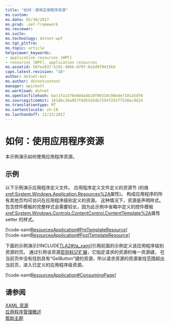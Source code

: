```yaml
---
title: "如何：使用应用程序资源"
ms.custom: 
ms.date: 03/30/2017
ms.prod: .net-framework
ms.reviewer: 
ms.suite: 
ms.technology: dotnet-wpf
ms.tgt_pltfrm: 
ms.topic: article
helpviewer_keywords:
- application resources [WPF]
- resources [WPF], application resources
ms.assetid: 507ea937-5191-406b-8797-0a3d9f94156d
caps.latest.revision: "16"
author: dotnet-bot
ms.author: dotnetcontent
manager: wpickett
ms.workload: dotnet
ms.openlocfilehash: bac1fa1576e684a4b10f00310c08e4e7101a5df0
ms.sourcegitcommit: 16186c34a957fdd52e5db7294f291f7530ac9d24
ms.translationtype: MT
ms.contentlocale: zh-CN
ms.lasthandoff: 12/22/2017
---
```

# <a name="how-to-use-application-resources"></a>如何：使用应用程序资源
本示例演示如何使用应用程序资源。  
  
## <a name="example"></a>示例  
 以下示例演示应用程序定义文件。 应用程序定义文件定义的资源节 (的值<xref:System.Windows.Application.Resources%2A>属性)。 构成应用程序的所有其他页均可访问在应用程序级别定义的资源。 这种情况下，资源是声明样式。 包含控件模板的完整样式会需要较长，因为此示例中省略中定义的控件模板<xref:System.Windows.Controls.ContentControl.ContentTemplate%2A>属性 setter 的样式。  
  
 [!code-xaml[ResourcesApplication#PreTemplateResource](../../../../samples/snippets/csharp/VS_Snippets_Wpf/ResourcesApplication/CS/app.xaml#pretemplateresource)]  
[!code-xaml[ResourcesApplication#PostTemplateResource](../../../../samples/snippets/csharp/VS_Snippets_Wpf/ResourcesApplication/CS/app.xaml#posttemplateresource)]  
  
 下面的示例演示[!INCLUDE[TLA2#tla_xaml](../../../../includes/tla2sharptla-xaml-md.md)]引用前面的示例定义该应用程序级别资源的页。 通过引用该资源[否则标记扩展](../../../../docs/framework/wpf/advanced/staticresource-markup-extension.md)，它指定请求的资源的唯一资源键。 在当前页中没有找到具有“GelButton”键的资源，所以请求资源的资源查找范围超出当前页，进入已定义的应用程序级资源。  
  
 [!code-xaml[ResourcesApplication#ConsumingPage](../../../../samples/snippets/csharp/VS_Snippets_Wpf/ResourcesApplication/CS/page1.xaml#consumingpage)]  
  
## <a name="see-also"></a>请参阅  
 [XAML 资源](../../../../docs/framework/wpf/advanced/xaml-resources.md)  
 [应用程序管理概述](../../../../docs/framework/wpf/app-development/application-management-overview.md)  
 [帮助主题](../../../../docs/framework/wpf/advanced/resources-how-to-topics.md)
